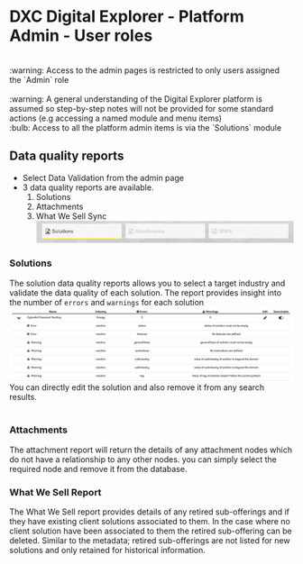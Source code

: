 # DXC Digital Explorer - Platform Admin - User roles
<br>
:warning: Access to the admin pages is restricted to only users assigned the `Admin` role<br>
<br>
:warning: A general understanding of the Digital Explorer platform is assumed so step-by-step notes will not be provided for some standard actions (e.g accessing a named module and menu items)
<br>
:bulb: Access to all the platform admin items is via the `Solutions` module
<br>

## Data quality reports

- Select Data Validation from the admin page
- 3 data quality reports are available.
  1. Solutions
  2. Attachments
  3. What We Sell Sync<br>
 ![image](images/reports1.png)<br>
 


### Solutions
The solution data quality reports allows you to select a target industry and validate the data quality of each solution.  The report provides insight into the number of `errors` and `warnings` for each solution<br>
 ![image](images/reports2.png)<br>
 You can directly edit the solution and also remove it from any search results.<br>
<br>
 ### Attachments
 The attachment report will return the details of any attachment nodes which do not have a relationship to any other nodes.  you can simply select the required node and remove it from the database.<br>

 ### What We Sell Report
 The What We Sell report provides details of any retired sub-offerings and if they have existing client solutions associated to them.  In the case where no client solution have been associated to them the retired sub-offering can be deleted.   Similar to the metadata; retired sub-offerings are not listed for new solutions and only retained for historical information.<br>